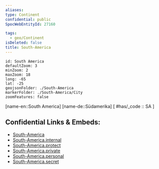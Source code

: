 ```yaml
---
aliases: 
type: Continent
confidential: public
SpocWebEntityId: 27160

tags:
  - geo/Continent
isDeleted: false
title: South-America
---
```



```leaflet
id: South America
defaultZoom: 3 
minZoom: 2 
maxZoom: 18
long: -65
lat: -25
geojsonFolder: ./South-America
markerFolder: ./South-America/City
zoomFeatures: false 
```

[name-en::South America]
[name-de::Südamerika]
[ #has/_code  :: SA ]

## Confidential Links & Embeds: 
- [South-America](../../../_public/geo/Continent/South-America.md) 
- [South-America.internal](../../../_internal/geo/Continent/South-America.internal.md) 
- [South-America.protect](../../../_protect/geo/Continent/South-America.protect.md) 
- [South-America.private](../../../_private/geo/Continent/South-America.private.md) 
- [South-America.personal](../../../_personal/geo/Continent/South-America.personal.md) 
- [South-America.secret](../../../_secret/geo/Continent/South-America.secret.md) 
